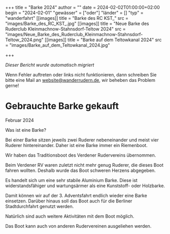 +++
title = "Barke 2024"
author = ""
date = 2024-02-02T01:00:00+02:00
begin = "2024-02-01"
"gewässer" = ["oder"]
"länder" = []
"typ" = "wanderfahrt"
[[images]]
title = "Barke des RC KST_"
src = "images/Barke_des_RC_KST_.jpg"
[[images]]
title = "Neue Barke des Ruderclub Kleinmachnow-Stahnsdorf-Teltow 2024"
src = "images/Neue_Barke_des_Ruderclub_Kleinmachnow-Stahnsdorf-Teltow_2024.png"
[[images]]
title = "Barke auf dem Teltowkanal 2024"
src = "images/Barke_auf_dem_Teltowkanal_2024.jpg"

+++


*Dieser Bericht wurde automatisch migriert*

Wenn Fehler auftreten oder links nicht funktionieren, dann schreiben Sie bitte eine Mail an website@wanderrudern.de, wir beheben das Problem gerne!



# Gebrauchte Barke gekauft


Februar 2024

Was ist eine Barke?

Bei einer Barke sitzen jeweils zwei Ruderer nebeneinander und meist vier Ruderer hintereinander. Daher ist eine Barke immer ein Riemenboot.

Wir haben das Traditionsboot des Verdener Rudervereins übernommen.

Beim Verdener RV waren zuletzt nicht mehr genug Ruderer, die dieses Boot fahren wollten. Deshalb wurde das Boot schweren Herzens abgegeben.

Es handelt sich um eine sehr stabile Aluminium Barke. Diese ist widerstandsfähiger und wartungsärmer als eine Kunststoff- oder Holzbarke.

Damit können wir auf der 3. Adventsfahrt endlich wieder eine Barke einsetzen. Darüber hinaus soll das Boot auch für die Berliner Stadtdurchfahrt genutzt werden.

Natürlich sind auch weitere Aktivitäten mit dem Boot möglich.

Das Boot kann auch von anderen Rudervereinen ausgeliehen werden.